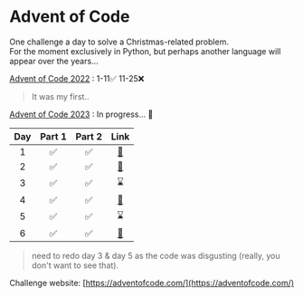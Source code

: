 # Advent of Code
One challenge a day to solve a Christmas-related problem.  
For the moment exclusively in Python, but perhaps another language will appear over the years...  

[Advent of Code 2022](https://github.com/444chak/adventofcode22/) : 1-11✅ 11-25❌  
> It was my first..  

[Advent of Code 2023](https://github.com/444chak/adventofcode/tree/main/adventofcode23) : In progress... 🚧  


| Day | Part 1 | Part 2 |                                     Link                                     |
| :-: | :----: | :----: | :--------------------------------------------------------------------------: |
|  1  |   ✅   |   ✅   | [🔗](https://github.com/444chak/adventofcode/tree/main/adventofcode23/day1) |
|  2  |   ✅   |   ✅   | [🔗](https://github.com/444chak/adventofcode/tree/main/adventofcode23/day2) |
|  3  |   ✅   |   ✅   |                                      ⌛                                     |
|  4  |   ✅   |   ✅   | [🔗](https://github.com/444chak/adventofcode/tree/main/adventofcode23/day4) |
|  5  |   ✅   |   ✅   |                                      ⌛                                     |
|  6  |   ✅   |   ✅   | [🔗](https://github.com/444chak/adventofcode/tree/main/adventofcode23/day6) |


>need to redo day 3 & day 5 as the code was disgusting (really, you don't want to see that).

Challenge website: [https://adventofcode.com/](https://adventofcode.com/)

